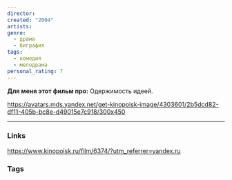 ```yaml
---
director: 
created: "2004"
artists: 
genre:
  - драма
  - биграфия
tags:
  - комедия
  - мелодрама
personal_rating: 7
---
```

**Для меня этот фильм про:**
Одержимость идеей. 


https://avatars.mds.yandex.net/get-kinopoisk-image/4303601/2b5dcd82-df11-405b-bc8e-d49015e7c918/300x450
___
### Links
https://www.kinopoisk.ru/film/6374/?utm_referrer=yandex.ru

### Tags






